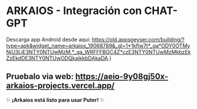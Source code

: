 # ARKAIOS - Integración con CHAT-GPT

Descarga app Android desde aqui:
https://old.appsgeyser.com/building/?type=apk&widget_name=arkaios_19068789&_gl=1*1kflw7t*_ga*ODY0OTMyNjU3LjE3NTY0NTUwMzM.*_ga_WRFFFBGC4Z*czE3NTY0NTUwMzMkbzEkZzEkdDE3NTY0NTUwODQkajkkbDAkaDA.)

Pruebalo via web:
https://aeio-9y08gj50x-arkaios-projects.vercel.app/
---

✨ **¡Arkaios está listo para usar Puter!** ✨
